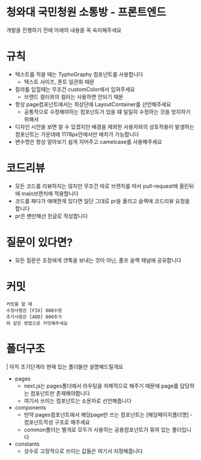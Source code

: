 # 청와대 국민청원 소통방 - 프론트엔드

개발을 진행하기 전에 아래의 내용을 꼭 숙지해주세요

# 규칙

- 텍스트를 적을 때는 TyphoGraphy 컴포넌트를 사용합니다
  - 텍스트 사이즈, 폰트 일관화 때문
- 칼라를 입힐때는 무조건 customColor에서 입혀주세요
  - 브랜드 컬러외의 컬러는 사용하면 안되기 때문
- 항상 page컴포넌트에서는 최상단에 LayoutContainer를 선언해주세요
  - 공통적으로 수정해야하는 컴포넌트가 있을 떄 일일히 수정하는 것을 방지하기 위해서
- 디자인 시안을 보면 알 수 있겠지만 배경을 제외한 사용자와의 상호작용이 발생하는 컴포넌트는 가운데에 1178px안에서만 배치가 가능합니다
- 변수명은 항상 알아보기 쉽게 지어주고 camelcase를 사용해주세요

# 코드리뷰

- 모든 코드를 리뷰하지는 않지만 무조건 따로 브랜치를 따서 pull-request에 올린뒤에 main브랜치에 적용합니다
- 코드를 짜다가 애매한게 있다면 일단 그대로 pr을 올리고 슬랙에 코드리뷰 요청을 합니다
- pr은 왠만해선 한글로 작성합니다

# 질문이 있다면?

- 모든 질문은 조장에게 갠톡을 보내는 것이 아닌, 졸프 슬랙 채널에 공유합니다

# 커밋

```
커밋을 할 때
수정사항은 [FIX] 000수정
추가사항은 [ADD] 000추가
와 같은 방법으로 커밋해주세요
```

# 폴더구조

| 아직 초기단계라 현재 있는 폴더들만 설명해드릴게요

- pages
  - next.js는 pages폴더에서 라우팅을 자체적으로 해주기 때문에 page를 담당하는 컴포넌트만 존재해야합니다
  - 여기서 쓰이는 컴포넌트는 소문자로 선언해줍니다
- components
  - 만약 pages컴포넌트에서 해당page만 쓰는 컴포넌트는 [해당페이지폴더명] - 컴포넌트작성 구조로 해주세요
  - common폴더는 별개로 모두가 사용하는 공용컴포넌트가 묶여 있는 폴더입니다
- constants
  - 상수로 고정적으로 쓰이는 값들은 여기서 지정해줍니다
